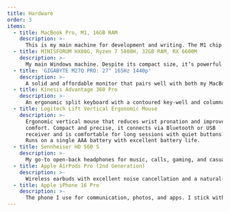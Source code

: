 ```yaml
---
title: Hardware
order: 3
items:
  - title: MacBook Pro, M1, 16GB RAM
    description: >-
      This is my main machine for development and writing. The M1 chip is still fast and efficient, and 16GB of RAM has been plenty for my workflow. It’s quiet, reliable, and has strong battery life. I enjoy working in macOS, and the hardware itself is well‑designed and enjoyable to use. It also handles music production without issues, which is another hobby of mine. On top of that, it fits right into the Apple ecosystem, which I rely on since I use other Apple devices and so does my family.
  - title: MINISFORUM HX80G, Ryzen 7 5800H, 32GB RAM, RX 6600M
    description: >-
      My main Windows machine. Despite its compact size, it’s powerful enough to handle demanding games like Star Citizen and runs smoothly for any Windows‑specific work I need to do. I use my MacBook more for development, but this system is my go‑to when I want to game or need access to Windows.
  - title: 'GIGABYTE M27Q PRO: 27" 165Hz 1440p'
    description: >-
      A solid and affordable monitor that pairs well with both my MacBook and HX80G. The 1440p resolution and 165Hz refresh rate make it great for gaming and everyday use, and the IPS panel provides colors that are accurate enough for work.
  - title: Kinesis Advantage 360 Pro
    description: >-
      An ergonomic split keyboard with a contoured key‑well and columnar layout that helps reduce strain and finger movement. The Pro model runs ZMK, which makes it highly customizable, and I use Box White switches for a satisfying tactile feel. It took a short adjustment period, but it’s become one of the best purchases I’ve made.
  - title: Logitech Lift Vertical Ergonomic Mouse
    description: >-
      Ergonomic vertical mouse that reduces wrist pronation and improves
      comfort. Compact and precise, it connects via Bluetooth or USB
      receiver and is comfortable for long sessions with quiet buttons.
      Runs on a single AAA battery with excellent battery life.
  - title: Sennheiser HD 560 S
    description: >-
      My go‑to open‑back headphones for music, calls, gaming, and casual listening. They have a neutral tuning with a wide soundstage, which makes them great for long sessions, and the lightweight design keeps them comfortable to wear.
  - title: Apple AirPods Pro (2nd Generation)
    description: >-
      Wireless earbuds with excellent noise cancellation and a natural‑sounding transparency mode. They’re comfortable enough for long sessions, switch seamlessly between my devices, and the sound quality is pretty good.
  - title: Apple iPhone 16 Pro
    description: >-
      The phone I use for communication, photos, and apps. I stick with the iPhone because it integrates well with my other Apple devices, and it makes everyday things like syncing, sharing, and staying connected with my family simple. It’s fast, reliable, and well-designed.
---
```

